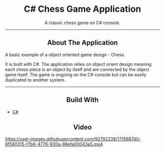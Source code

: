 <div></div>
<h1  align="center">C# Chess Game Application</h1>

<div align="center">
  <p align="center">
    A classic chess game on C# console.
  </p>
</div>
<hr>
<!-- ABOUT THE APPLICATION -->
<h2 align="center">About The Application </h2>
A basic example of a object oriented game design - Chess.

It is built with C#.
The application relies on object orient design meaning each chess piece is an object by itself and are connected by the object game itself.
The game is ongoing on the C# console but can be easily duplicated to another system.

<hr>
<h2 align="center">Build With </h2>

-   [C#]([https://nodejs.org/en/](https://docs.microsoft.com/en-us/dotnet/csharp/))

<h2 align="center">Video</h2>

https://user-images.githubusercontent.com/92792238/171568740-8f580315-f7b6-4776-930a-98efa00043a5.mp4
